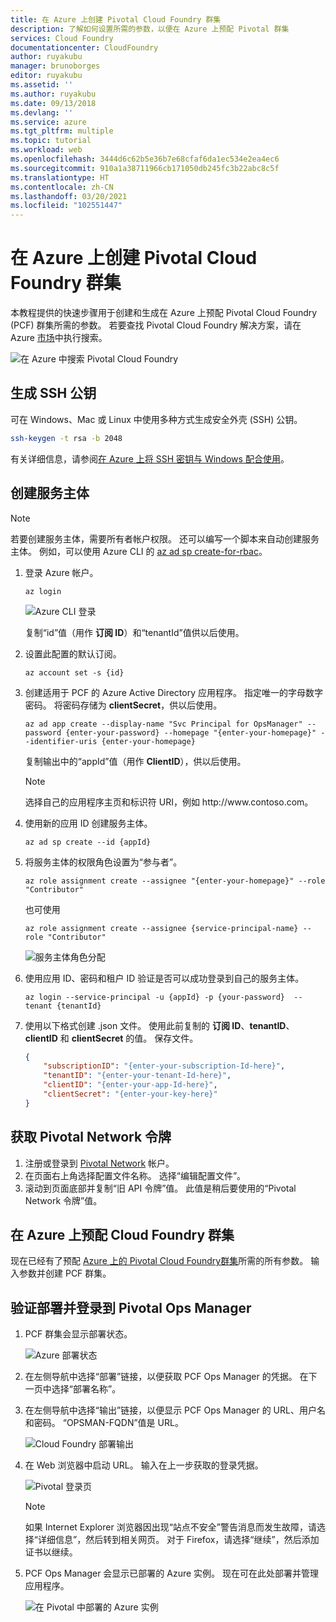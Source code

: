 ```yaml
---
title: 在 Azure 上创建 Pivotal Cloud Foundry 群集
description: 了解如何设置所需的参数，以便在 Azure 上预配 Pivotal 群集
services: Cloud Foundry
documentationcenter: CloudFoundry
author: ruyakubu
manager: brunoborges
editor: ruyakubu
ms.assetid: ''
ms.author: ruyakubu
ms.date: 09/13/2018
ms.devlang: ''
ms.service: azure
ms.tgt_pltfrm: multiple
ms.topic: tutorial
ms.workload: web
ms.openlocfilehash: 3444d6c62b5e36b7e68cfaf6da1ec534e2ea4ec6
ms.sourcegitcommit: 910a1a38711966cb171050db245fc3b22abc8c5f
ms.translationtype: HT
ms.contentlocale: zh-CN
ms.lasthandoff: 03/20/2021
ms.locfileid: "102551447"
---
```

# <a name="create-a-pivotal-cloud-foundry-cluster-on-azure"></a>在 Azure 上创建 Pivotal Cloud Foundry 群集

本教程提供的快速步骤用于创建和生成在 Azure 上预配 Pivotal Cloud Foundry (PCF) 群集所需的参数。 若要查找 Pivotal Cloud Foundry 解决方案，请在 Azure [市场](https://azuremarketplace.microsoft.com/marketplace/apps/pivotal.pivotal-cloud-foundry)中执行搜索。

![在 Azure 中搜索 Pivotal Cloud Foundry](media/deploy/pcf-marketplace.png)


## <a name="generate-an-ssh-public-key"></a>生成 SSH 公钥

可在 Windows、Mac 或 Linux 中使用多种方式生成安全外壳 (SSH) 公钥。

```Bash
ssh-keygen -t rsa -b 2048
```

有关详细信息，请参阅[在 Azure 上将 SSH 密钥与 Windows 配合使用](../virtual-machines/linux/ssh-from-windows.md)。

## <a name="create-a-service-principal"></a>创建服务主体

> [!NOTE]
>
> 若要创建服务主体，需要所有者帐户权限。 还可以编写一个脚本来自动创建服务主体。 例如，可以使用 Azure CLI 的 [az ad sp create-for-rbac](/cli/azure/ad/sp)。

1. 登录 Azure 帐户。

    ```azurecli
    az login
    ```

    ![Azure CLI 登录](media/deploy/az-login-output.png )
 
    复制“id”值（用作 **订阅 ID**）和“tenantId”值供以后使用。

2. 设置此配置的默认订阅。

    ```azurecli
    az account set -s {id}
    ```

3. 创建适用于 PCF 的 Azure Active Directory 应用程序。 指定唯一的字母数字密码。 将密码存储为 **clientSecret**，供以后使用。

    ```azurecli
    az ad app create --display-name "Svc Principal for OpsManager" --password {enter-your-password} --homepage "{enter-your-homepage}" --identifier-uris {enter-your-homepage}
    ```

    复制输出中的“appId”值（用作 **ClientID**），供以后使用。

    > [!NOTE]
    >
    > 选择自己的应用程序主页和标识符 URI，例如 http\://www\.contoso.com。

4. 使用新的应用 ID 创建服务主体。

    ```azurecli
    az ad sp create --id {appId}
    ```

5. 将服务主体的权限角色设置为“参与者”。

    ```azurecli
    az role assignment create --assignee "{enter-your-homepage}" --role "Contributor"
    ```

    也可使用

    ```azurecli
    az role assignment create --assignee {service-principal-name} --role "Contributor"
    ```

    ![服务主体角色分配](media/deploy/svc-princ.png )

6. 使用应用 ID、密码和租户 ID 验证是否可以成功登录到自己的服务主体。

    ```azurecli
    az login --service-principal -u {appId} -p {your-password}  --tenant {tenantId}
    ```

7. 使用以下格式创建 .json 文件。 使用此前复制的 **订阅 ID**、**tenantID**、**clientID** 和 **clientSecret** 的值。 保存文件。

    ```json
    {
        "subscriptionID": "{enter-your-subscription-Id-here}",
        "tenantID": "{enter-your-tenant-Id-here}",
        "clientID": "{enter-your-app-Id-here}",
        "clientSecret": "{enter-your-key-here}"
    }
    ```

## <a name="get-the-pivotal-network-token"></a>获取 Pivotal Network 令牌

1. 注册或登录到 [Pivotal Network](https://network.pivotal.io) 帐户。
2. 在页面右上角选择配置文件名称。 选择“编辑配置文件”。
3. 滚动到页面底部并复制“旧 API 令牌”值。 此值是稍后要使用的“Pivotal Network 令牌”值。

## <a name="provision-your-cloud-foundry-cluster-on-azure"></a>在 Azure 上预配 Cloud Foundry 群集

现在已经有了预配 [Azure 上的 Pivotal Cloud Foundry群集](https://azuremarketplace.microsoft.com/marketplace/apps/pivotal.pivotal-cloud-foundry)所需的所有参数。
输入参数并创建 PCF 群集。

## <a name="verify-the-deployment-and-sign-in-to-the-pivotal-ops-manager"></a>验证部署并登录到 Pivotal Ops Manager

1. PCF 群集会显示部署状态。

    ![Azure 部署状态](media/deploy/deployment.png )

2. 在左侧导航中选择“部署”链接，以便获取 PCF Ops Manager 的凭据。 在下一页中选择“部署名称”。
3. 在左侧导航中选择“输出”链接，以便显示 PCF Ops Manager 的 URL、用户名和密码。 “OPSMAN-FQDN”值是 URL。
 
    ![Cloud Foundry 部署输出](media/deploy/deploy-outputs.png )
 
4. 在 Web 浏览器中启动 URL。 输入在上一步获取的登录凭据。

    ![Pivotal 登录页](media/deploy/pivotal-login.png )
         
    > [!NOTE]
    >
    > 如果 Internet Explorer 浏览器因出现“站点不安全”警告消息而发生故障，请选择“详细信息”，然后转到相关网页。 对于 Firefox，请选择“继续”，然后添加证书以继续。

5. PCF Ops Manager 会显示已部署的 Azure 实例。 现在可在此处部署并管理应用程序。
               
    ![在 Pivotal 中部署的 Azure 实例](media/deploy/ops-mgr.png )
